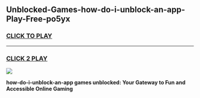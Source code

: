 
## Unblocked-Games-how-do-i-unblock-an-app-Play-Free-po5yx
<h3>
<a href="https://premium76.site?title=how-do-i-unblock-an-app&ref=18A1">CLICK TO PLAY</a></h3>
<hr>

<h3>
<a href="https://premium76.site?title=how-do-i-unblock-an-app&ref=18A1">CLICK 2 PLAY</a>
  
</h3>

<a href="https://premium76.site?title=how-do-i-unblock-an-app&ref=18A1"><img src="https://clearcache.store/games.png"></a>


**how-do-i-unblock-an-app games unblocked: Your Gateway to Fun and Accessible Online Gaming**
